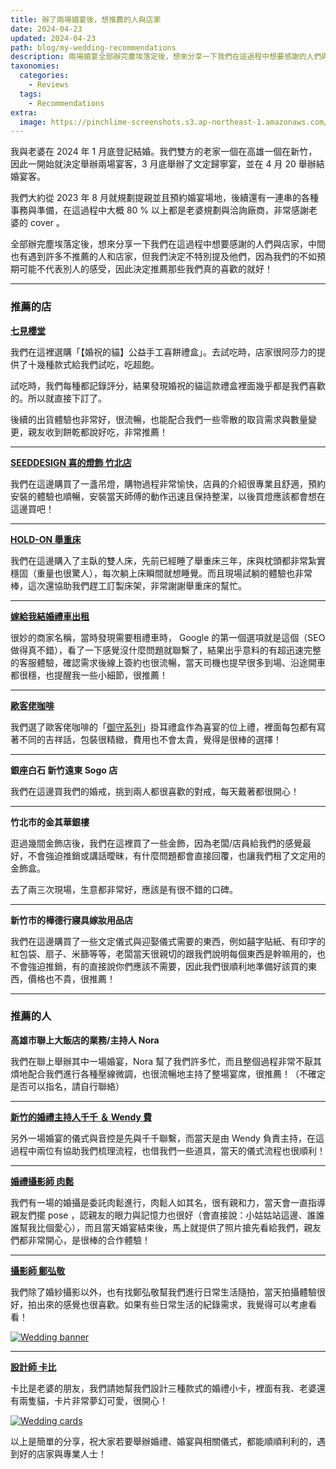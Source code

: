```yaml
---
title: 辦了兩場婚宴後，想推薦的人與店家
date: 2024-04-23
updated: 2024-04-23
path: blog/my-wedding-recommendations
description: 兩場婚宴全部辦完塵埃落定後，想來分享一下我們在這過程中想要感謝的人們與店家，中間也有遇到許多不推薦的人和店家，但我們決定不特別提及他們，因為我們的不如預期可能不代表別人的感受，因此決定推薦那些我們真的喜歡的就好！
taxonomies:
  categories: 
    - Reviews
  tags: 
    - Recommendations
extra:
  image: https://pinchlime-screenshots.s3.ap-northeast-1.amazonaws.com/wedding-banner_blpUEc.webp
---
```


我與老婆在 2024 年 1 月底登記結婚。我們雙方的老家一個在高雄一個在新竹，因此一開始就決定舉辦兩場宴客，3 月底舉辦了文定歸寧宴，並在 4 月 20 舉辦結婚宴客。

我們大約從 2023 年 8 月就規劃提親並且預約婚宴場地，後續還有一連串的各種事務與準備，在這過程中大概 80 % 以上都是老婆規劃與洽詢廠商，非常感謝老婆的 cover 。

全部辦完塵埃落定後，想來分享一下我們在這過程中想要感謝的人們與店家，中間也有遇到許多不推薦的人和店家，但我們決定不特別提及他們，因為我們的不如預期可能不代表別人的感受，因此決定推薦那些我們真的喜歡的就好！

---

### 推薦的店

**[七見櫻堂](https://www.nksdchoco.com/)**

我們在這裡選購「【婚祝的貓】公益手工喜餅禮盒」。去試吃時，店家很阿莎力的提供了十幾種款式給我們試吃，吃超飽。
  
試吃時，我們每種都記錄評分，結果發現婚祝的貓這款禮盒裡面幾乎都是我們喜歡的。所以就直接下訂了。

後續的出貨體驗也非常好，很流暢，也能配合我們一些零散的取貨需求與數量變更，親友收到餅乾都說好吃，非常推薦！

---

**[SEEDDESIGN 喜的燈飾 竹北店](https://seeddesign.tw/)**

我們在這邊購買了一盞吊燈，購物過程非常愉快，店員的介紹很專業且舒適，預約安裝的體驗也順暢，安裝當天師傅的動作迅速且保持整潔，以後買燈應該都會想在這邊買吧！

---

**[HOLD-ON 舉重床](https://www.holdonsleep.com/)**

我們在這邊購入了主臥的雙人床，先前已經睡了舉重床三年，床與枕頭都非常紮實穩固（重量也很驚人），每次躺上床瞬間就想睡覺。而且現場試躺的體驗也非常棒，這次還協助我們趕工訂製床架，非常謝謝舉重床的幫忙。

---

**[嫁給我結婚禮車出租](https://weddingcar.idv.tw/)**

很妙的商家名稱，當時發現需要租禮車時， Google 的第一個選項就是這個（SEO 做得真不錯），看了一下感覺沒什麼問題就聯繫了，結果出乎意料的有超迅速完整的客服體驗，確認需求後線上簽約也很流暢，當天司機也提早很多到場、沿途開車都很穩，也提醒我一些小細節，很推薦！

---

**[歐客佬咖啡](https://www.oklaocoffee.com/)**

我們選了歐客佬咖啡的「[御守系列](https://www.oklaocoffee.net/products/44010351)」掛耳禮盒作為喜宴的位上禮，裡面每包都有寫著不同的吉祥話，包裝很精緻，費用也不會太貴，覺得是很棒的選擇！

---

**銀座白石 新竹遠東 Sogo 店**

我們在這邊買我們的婚戒，挑到兩人都很喜歡的對戒，每天戴著都很開心！

---

**竹北市的金其華銀樓**

逛過幾間金飾店後，我們在這裡買了一些金飾，因為老闆/店員給我們的感覺最好，不會強迫推銷或講話曖昧，有什麼問題都會直接回覆，也讓我們租了文定用的金飾盒。

去了兩三次現場，生意都非常好，應該是有很不錯的口碑。

---

**新竹市的樺德行寢具嫁妝用品店**

我們在這邊購買了一些文定儀式與迎娶儀式需要的東西，例如囍字貼紙、有印字的紅包袋、扇子、米篩等等，老闆當天很親切的跟我們說明每個東西是幹嘛用的，也不會強迫推銷，有的直接說你們應該不需要，因此我們很順利地準備好該買的東西，價格也不貴，很推薦！

----

### 推薦的人

**高雄市聯上大飯店的業務/主持人 Nora**

我們在聯上舉辦其中一場婚宴，Nora 幫了我們許多忙，而且整個過程非常不厭其煩地配合我們進行各種壓線微調，也很流暢地主持了整場宴席，很推薦！（不確定是否可以指名，請自行聯絡）

---

**[新竹的婚禮主持人千千 ＆ Wendy 費](https://www.marry.com.tw/studio-307999)**

另外一場婚宴的儀式與音控是先與千千聯繫，而當天是由 Wendy 負責主持，在這過程中兩位有協助我們梳理流程，也借我們一些道具，當天的儀式流程也很順利！

---

**[婚禮攝影師 肉鬆](https://www.instagram.com/adobe_walker/)**

我們有一場的婚攝是委託肉鬆進行，肉鬆人如其名，很有親和力，當天會一直指導親友們擺 pose ，認親友的眼力與記憶力也很好（會直接說：小姑姑站這邊、誰誰誰幫我比個愛心），而且當天婚宴結束後，馬上就提供了照片搶先看給我們，親友們都非常開心，是很棒的合作體驗！

---

**[攝影師 鄭弘敬](https://www.teikoukei.com/about)**

我們除了婚紗攝影以外，也有找鄭弘敬幫我們進行日常生活隨拍，當天拍攝體驗很好，拍出來的感覺也很喜歡。如果有些日常生活的紀錄需求，我覺得可以考慮看看！

<a href="https://pinchlime-screenshots.s3.ap-northeast-1.amazonaws.com/wedding-banner_blpUEc.webp" data-fancybox data-caption="Wedding banner">
  <img src="https://pinchlime-screenshots.s3.ap-northeast-1.amazonaws.com/wedding-banner_blpUEc.webp" loading="lazy" alt="Wedding banner" align="center" />
</a>

---

**[設計師 卡比](https://twitter.com/deadbody_kirby/status/1781570624902828181)**

卡比是老婆的朋友，我們請她幫我們設計三種款式的婚禮小卡，裡面有我、老婆還有兩隻貓，卡片非常夢幻可愛，很開心！

<a href="https://pinchlime-screenshots.s3.ap-northeast-1.amazonaws.com/wedding-cards_fV7pFU.webp" data-fancybox data-caption="Wedding cards">
  <img src="https://pinchlime-screenshots.s3.ap-northeast-1.amazonaws.com/wedding-cards_fV7pFU.webp" loading="lazy" alt="Wedding cards" align="center" />
</a>

以上是簡單的分享，祝大家若要舉辦婚禮、婚宴與相關儀式，都能順順利利的，遇到好的店家與專業人士！